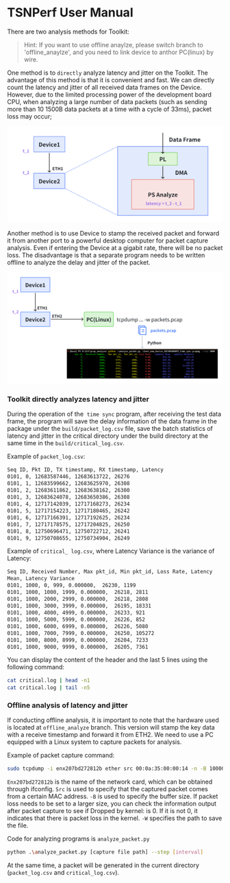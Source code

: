 # TSNPerf User Manual

There are two analysis methods for Toolkit:

> Hint: If you want to use offline anaylze, please switch branch to 'offline_anaylze', and you need to link device to anthor PC(linux) by wire.

One method is to `directly` analyze latency and jitter on the Toolkit. The advantage of this method is that it is convenient and fast. We can directly count the latency and jitter of all received data frames on the Device. However, due to the limited processing power of the development board CPU, when analyzing a large number of data packets (such as sending more than 10 1500B data packets at a time with a cycle of 33ms), packet loss may occur;

![](../figs/online_analyse.png)

Another method is to use Device to stamp the received packet and forward it from another port to a powerful desktop computer for packet capture analysis. Even if entering the Device at a gigabit rate, there will be no packet loss. The disadvantage is that a separate program needs to be written offline to analyze the delay and jitter of the packet.

![](../figs/offline_analyse.png)

### Toolkit directly analyzes latency and jitter

During the operation of the  `time sync` program, after receiving the test data frame, the program will save the delay information of the data frame in the package under the `build/packet_log.csv` file, save the batch statistics of latency and jitter in the critical directory under the build directory at the same time in the `build/critical_log.csv`.

Example of `packet_log.csv`:

```
Seq ID, Pkt ID, TX timestamp, RX timestamp, Latency
0101, 0, 12683587446, 12683613722, 26276
0101, 1, 12683599662, 12683625970, 26308
0101, 2, 12683611862, 12683638162, 26300
0101, 3, 12683624078, 12683650386, 26308
0101, 4, 12717142039, 12717168273, 26234
0101, 5, 12717154223, 12717180465, 26242
0101, 6, 12717166391, 12717192625, 26234
0101, 7, 12717178575, 12717204825, 26250
0101, 8, 12750696471, 12750722712, 26241
0101, 9, 12750708655, 12750734904, 26249
```

Example of `critical_ log.csv`, where Latency Variance is the variance of Latency:

```
Seq ID, Received Number, Max pkt_id, Min pkt_id, Loss Rate, Latency Mean, Latency Variance
0101, 1000, 0, 999, 0.000000,  26230, 1199
0101, 1000, 1000, 1999, 0.000000,  26218, 2811
0101, 1000, 2000, 2999, 0.000000,  26218, 2808
0101, 1000, 3000, 3999, 0.000000,  26195, 18331
0101, 1000, 4000, 4999, 0.000000,  26233, 921
0101, 1000, 5000, 5999, 0.000000,  26226, 852
0101, 1000, 6000, 6999, 0.000000,  26226, 5080
0101, 1000, 7000, 7999, 0.000000,  26250, 105272
0101, 1000, 8000, 8999, 0.000000,  26204, 7233
0101, 1000, 9000, 9999, 0.000000,  26205, 7361
```

You can display the content of the header and the last 5 lines using the following command:

```bash
cat critical.log | head -n1
cat critical.log | tail -n5
```

### Offline analysis of latency and jitter

If conducting offline analysis, it is important to note that the hardware used is located at `offline_analyze` branch. This version will stamp the key data with a receive timestamp and forward it from ETH2. We need to use a PC equipped with a Linux system to capture packets for analysis.

Example of packet capture command:

```bash
sudo tcpdump -i enx207bd272812b ether src 00:0a:35:00:00:14 -n -B 100000 -w packets.pcapng
```

`Enx207bd272812b` is the name of the network card, which can be obtained through ifconfig. `Src` is used to specify that the captured packet comes from a certain MAC address. `-B` is used to specify the buffer size. If packet loss needs to be set to a larger size, you can check the information output after packet capture to see if Dropped by kernel: is 0. If it is not 0, it indicates that there is packet loss in the kernel. `-W` specifies the path to save the file.

Code for analyzing programs is `analyze_packet.py`

```bash
python .\analyze_packet.py [capture file path] --step [interval]
```

At the same time, a packet will be generated in the current directory (`packet_log.csv` and `critical_log.csv`).
